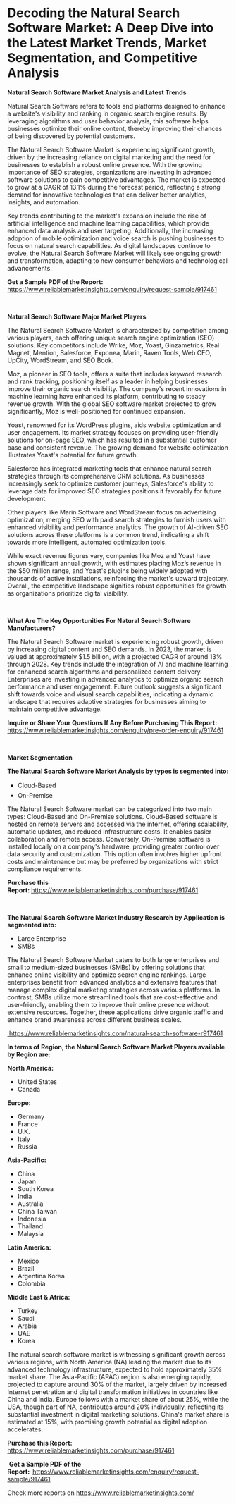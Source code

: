 <p><h1>Decoding the Natural Search Software Market: A Deep Dive into the Latest Market Trends, Market Segmentation, and Competitive Analysis</h1></p><p><strong>Natural Search Software Market Analysis and Latest Trends</strong></p>
<p><p>Natural Search Software refers to tools and platforms designed to enhance a website's visibility and ranking in organic search engine results. By leveraging algorithms and user behavior analysis, this software helps businesses optimize their online content, thereby improving their chances of being discovered by potential customers. </p><p>The Natural Search Software Market is experiencing significant growth, driven by the increasing reliance on digital marketing and the need for businesses to establish a robust online presence. With the growing importance of SEO strategies, organizations are investing in advanced software solutions to gain competitive advantages. The market is expected to grow at a CAGR of 13.1% during the forecast period, reflecting a strong demand for innovative technologies that can deliver better analytics, insights, and automation.</p><p>Key trends contributing to the market's expansion include the rise of artificial intelligence and machine learning capabilities, which provide enhanced data analysis and user targeting. Additionally, the increasing adoption of mobile optimization and voice search is pushing businesses to focus on natural search capabilities. As digital landscapes continue to evolve, the Natural Search Software Market will likely see ongoing growth and transformation, adapting to new consumer behaviors and technological advancements.</p></p>
<p><strong>Get a Sample PDF of the Report:&nbsp;</strong> <a href="https://www.reliablemarketinsights.com/enquiry/request-sample/917461?utm_campaign=2475&utm_medium=2&utm_source=Github&utm_content=ia&utm_term=07032025&utm_id=natural-search-software">https://www.reliablemarketinsights.com/enquiry/request-sample/917461</a></p>
<p>&nbsp;</p>
<p><strong>Natural Search Software Major Market Players</strong></p>
<p><p>The Natural Search Software Market is characterized by competition among various players, each offering unique search engine optimization (SEO) solutions. Key competitors include Wrike, Moz, Yoast, Ginzametrics, Real Magnet, Mention, Salesforce, Exponea, Marin, Raven Tools, Web CEO, UpCity, WordStream, and SEO Book.</p><p>Moz, a pioneer in SEO tools, offers a suite that includes keyword research and rank tracking, positioning itself as a leader in helping businesses improve their organic search visibility. The company's recent innovations in machine learning have enhanced its platform, contributing to steady revenue growth. With the global SEO software market projected to grow significantly, Moz is well-positioned for continued expansion.</p><p>Yoast, renowned for its WordPress plugins, aids website optimization and user engagement. Its market strategy focuses on providing user-friendly solutions for on-page SEO, which has resulted in a substantial customer base and consistent revenue. The growing demand for website optimization illustrates Yoast's potential for future growth.</p><p>Salesforce has integrated marketing tools that enhance natural search strategies through its comprehensive CRM solutions. As businesses increasingly seek to optimize customer journeys, Salesforce's ability to leverage data for improved SEO strategies positions it favorably for future development.</p><p>Other players like Marin Software and WordStream focus on advertising optimization, merging SEO with paid search strategies to furnish users with enhanced visibility and performance analytics. The growth of AI-driven SEO solutions across these platforms is a common trend, indicating a shift towards more intelligent, automated optimization tools.</p><p>While exact revenue figures vary, companies like Moz and Yoast have shown significant annual growth, with estimates placing Moz’s revenue in the $50 million range, and Yoast's plugins being widely adopted with thousands of active installations, reinforcing the market's upward trajectory. Overall, the competitive landscape signifies robust opportunities for growth as organizations prioritize digital visibility.</p></p>
<p>&nbsp;</p>
<p><strong>What Are The Key Opportunities For Natural Search Software Manufacturers?</strong></p>
<p><p>The Natural Search Software market is experiencing robust growth, driven by increasing digital content and SEO demands. In 2023, the market is valued at approximately $1.5 billion, with a projected CAGR of around 13% through 2028. Key trends include the integration of AI and machine learning for enhanced search algorithms and personalized content delivery. Enterprises are investing in advanced analytics to optimize organic search performance and user engagement. Future outlook suggests a significant shift towards voice and visual search capabilities, indicating a dynamic landscape that requires adaptive strategies for businesses aiming to maintain competitive advantage.</p></p>
<p><strong>Inquire or Share Your Questions If Any Before Purchasing This Report:</strong> <a href="https://www.reliablemarketinsights.com/enquiry/pre-order-enquiry/917461?utm_campaign=2475&utm_medium=2&utm_source=Github&utm_content=ia&utm_term=07032025&utm_id=natural-search-software">https://www.reliablemarketinsights.com/enquiry/pre-order-enquiry/917461</a></p>
<p>&nbsp;</p>
<p><strong>Market Segmentation</strong></p>
<p><strong>The Natural Search Software Market Analysis by types is segmented into:</strong></p>
<p><ul><li>Cloud-Based</li><li>On-Premise</li></ul></p>
<p><p>The Natural Search Software market can be categorized into two main types: Cloud-Based and On-Premise solutions. Cloud-Based software is hosted on remote servers and accessed via the internet, offering scalability, automatic updates, and reduced infrastructure costs. It enables easier collaboration and remote access. Conversely, On-Premise software is installed locally on a company's hardware, providing greater control over data security and customization. This option often involves higher upfront costs and maintenance but may be preferred by organizations with strict compliance requirements.</p></p>
<p><strong>Purchase this Report:&nbsp;</strong><a href="https://www.reliablemarketinsights.com/purchase/917461?utm_campaign=2475&utm_medium=2&utm_source=Github&utm_content=ia&utm_term=07032025&utm_id=natural-search-software">https://www.reliablemarketinsights.com/purchase/917461</a></p>
<p>&nbsp;</p>
<p><strong>The Natural Search Software Market Industry Research by Application is segmented into:</strong></p>
<p><ul><li>Large Enterprise</li><li>SMBs</li></ul></p>
<p><p>The Natural Search Software Market caters to both large enterprises and small to medium-sized businesses (SMBs) by offering solutions that enhance online visibility and optimize search engine rankings. Large enterprises benefit from advanced analytics and extensive features that manage complex digital marketing strategies across various platforms. In contrast, SMBs utilize more streamlined tools that are cost-effective and user-friendly, enabling them to improve their online presence without extensive resources. Together, these applications drive organic traffic and enhance brand awareness across different business scales.</p></p>
<p><a href="https://www.reliablemarketinsights.com/natural-search-software-r917461?utm_campaign=2475&utm_medium=2&utm_source=Github&utm_content=ia&utm_term=07032025&utm_id=natural-search-software">&nbsp;https://www.reliablemarketinsights.com/natural-search-software-r917461</a></p>
<p><strong>In terms of Region, the Natural Search Software Market Players available by Region are:</strong></p>
<p>
    <p> <strong> North America: </strong>
        <ul>
            <li>United States</li>
            <li>Canada</li>
        </ul>
        </p> 
    <p> <strong> Europe: </strong>
        <ul>
            <li>Germany</li>
            <li>France</li>
            <li>U.K.</li>
            <li>Italy</li>
            <li>Russia</li>
        </ul>
        </p> 
    <p> <strong> Asia-Pacific: </strong>
        <ul>
            <li>China</li>
            <li>Japan</li>
            <li>South Korea</li>
            <li>India</li>
            <li>Australia</li>
            <li>China Taiwan</li>
            <li>Indonesia</li>
            <li>Thailand</li>
            <li>Malaysia</li>
        </ul>
        </p> 
    <p> <strong> Latin America: </strong>
        <ul>
            <li>Mexico</li>
            <li>Brazil</li>
            <li>Argentina Korea</li>
            <li>Colombia</li>
        </ul>
        </p> 
    <p> <strong> Middle East & Africa: </strong>
        <ul>
            <li>Turkey</li>
            <li>Saudi</li>
            <li>Arabia</li>
            <li>UAE</li>
            <li>Korea</li>
        </ul>
    </p>
    </p>
<p><p>The natural search software market is witnessing significant growth across various regions, with North America (NA) leading the market due to its advanced technology infrastructure, expected to hold approximately 35% market share. The Asia-Pacific (APAC) region is also emerging rapidly, projected to capture around 30% of the market, largely driven by increased Internet penetration and digital transformation initiatives in countries like China and India. Europe follows with a market share of about 25%, while the USA, though part of NA, contributes around 20% individually, reflecting its substantial investment in digital marketing solutions. China's market share is estimated at 15%, with promising growth potential as digital adoption accelerates.</p></p>
<p><strong>Purchase this Report: </strong><a href="https://www.reliablemarketinsights.com/purchase/917461?utm_campaign=2475&utm_medium=2&utm_source=Github&utm_content=ia&utm_term=07032025&utm_id=natural-search-software">https://www.reliablemarketinsights.com/purchase/917461</a></p>
<p>&nbsp;<strong>Get a Sample PDF of the Report:&nbsp;&nbsp;</strong><a href="https://www.reliablemarketinsights.com/enquiry/request-sample/917461?utm_campaign=2475&utm_medium=2&utm_source=Github&utm_content=ia&utm_term=07032025&utm_id=natural-search-software">https://www.reliablemarketinsights.com/enquiry/request-sample/917461</a></p>
<p><strong></strong></p>
<p>Check more reports on <a href="https://www.reliablemarketinsights.com/?utm_campaign=2475&utm_medium=2&utm_source=Github&utm_content=ia&utm_term=07032025&utm_id=natural-search-software">https://www.reliablemarketinsights.com/</a></p>